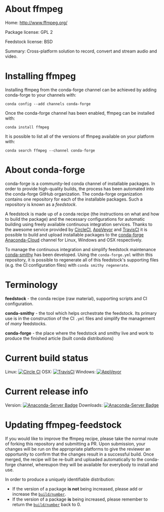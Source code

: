 About ffmpeg
============

Home: http://www.ffmpeg.org/

Package license: GPL 2

Feedstock license: BSD

Summary: Cross-platform solution to record, convert and stream audio and video.



Installing ffmpeg
=================

Installing ffmpeg from the conda-forge channel can be achieved by adding conda-forge to your channels with:

```
conda config --add channels conda-forge
```

Once the conda-forge channel has been enabled, ffmpeg can be installed with:

```
conda install ffmpeg
```

It is possible to list all of the versions of ffmpeg available on your platform with:

```
conda search ffmpeg --channel conda-forge
```


About conda-forge
=================

conda-forge is a community-led conda channel of installable packages.
In order to provide high-quality builds, the process has been automated into the
conda-forge GitHub organization. The conda-forge organization contains one repository 
for each of the installable packages. Such a repository is known as a *feedstock*.

A feedstock is made up of a conda recipe (the instructions on what and how to build
the package) and the necessary configurations for automatic building using freely
available continuous integration services. Thanks to the awesome service provided by
[CircleCI](https://circleci.com/), [AppVeyor](http://www.appveyor.com/)
and [TravisCI](https://travis-ci.org/) it is possible to build and upload installable
packages to the [conda-forge](https://anaconda.org/conda-forge)
[Anaconda-Cloud](http://docs.anaconda.org/) channel for Linux, Windows and OSX respectively.

To manage the continuous integration and simplify feedstock maintenance
[conda-smithy](http://github.com/conda-forge/conda-smithy) has been developed.
Using the ``conda-forge.yml`` within this repository, it is possible to regenerate all of
this feedstock's supporting files (e.g. the CI configuration files) with ``conda smithy regenerate``.


Terminology
===========

**feedstock** - the conda recipe (raw material), supporting scripts and CI configuration.

**conda-smithy** - the tool which helps orchestrate the feedstock.
                   Its primary use is in the construction of the CI ``.yml`` files
                   and simplify the management of *many* feedstocks.

**conda-forge** - the place where the feedstock and smithy live and work to
                  produce the finished article (built conda distributions)

Current build status
====================
Linux: [![Circle CI](https://circleci.com/gh/conda-forge/ffmpeg-feedstock.svg?style=svg)](https://circleci.com/gh/conda-forge/ffmpeg-feedstock)
OSX: [![TravisCI](https://travis-ci.org/conda-forge/ffmpeg-feedstock.svg?branch=master)](https://travis-ci.org/conda-forge/ffmpeg-feedstock) 
Windows: [![AppVeyor](https://ci.appveyor.com/api/projects/status/github/conda-forge/ffmpeg-feedstock?svg=True)](https://ci.appveyor.com/project/conda-forge/ffmpeg-feedstock/branch/master)

Current release info
====================
Version: [![Anaconda-Server Badge](https://anaconda.org/conda-forge/ffmpeg/badges/version.svg)](https://anaconda.org/conda-forge/ffmpeg)
Downloads: [![Anaconda-Server Badge](https://anaconda.org/conda-forge/ffmpeg/badges/downloads.svg)](https://anaconda.org/conda-forge/ffmpeg)


Updating ffmpeg-feedstock
=========================

If you would like to improve the ffmpeg recipe, please take the normal
route of forking this repository and submitting a PR. Upon submission, your changes will
be run on the appropriate platforms to give the reviewer an opportunity to confirm that the
changes result in a successful build. Once merged, the recipe will be re-built and uploaded
automatically to the conda-forge channel, whereupon they will be available for everybody to
install and use.

In order to produce a uniquely identifiable distribution:
 * If the version of a package **is not** being increased, please add or increase
   the [``build/number``](http://conda.pydata.org/docs/building/meta-yaml.html#build-number-and-string). 
 * If the version of a package **is** being increased, please remember to return
   the [``build/number``](http://conda.pydata.org/docs/building/meta-yaml.html#build-number-and-string)
   back to 0.
